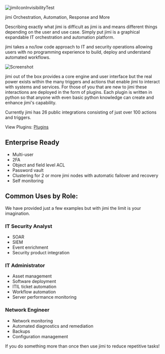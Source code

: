 ![jimiIconInvisibilityTest](https://user-images.githubusercontent.com/66521110/125195510-d7741400-e24d-11eb-86b0-72beb7e70286.png)

jimi Orchestration, Automation, Response and More

Describing exactly what jimi is difficult as jimi is and means different things depending on the user and use case. Simply put jimi is a graphical expandable IT orchestration and automation platform.

jimi takes a no/low code approach to IT and security operations allowing users with no programming experience to build, deploy and understand automated workflows.

![Screenshot](https://github.com/z1pti3/jimi/raw/v1.5/examples/screenshots/flowEditor.png)

jimi out of the box provides a core engine and user interface but the real power exists within the many triggers and actions that enable jimi to interact with systems and services. For those of you that are new to jimi these interactions are deployed in the form of plugins. Each plugin is written in python so that anyone with even basic python knowledge can create and enhance jimi's capability.

Currently jimi has 26 public integrations consisting of just over 100 actions and triggers.

View Plugins: [Plugins](https://github.com/topics/jimiplugin)

## Enterprise Ready
* Multi-user
* 2FA
* Object and field level ACL
* Password vault
* Clustering for 2 or more jimi nodes with automatic failover and recovery
* Self monitoring

## Common Uses by Role: 
We have provided just a few examples but with jimi the limit is your imagination.

### IT Security Analyst
* SOAR
* SIEM
* Event enrichment
* Security product integration

### IT Administrator
* Asset management
* Software deployment
* ITIL ticket automation
* Workflow automation
* Server performance monitoring

### Network Engineer
* Network monitoring
* Automated diagnostics and remediation
* Backups
* Configuration management

If you do something more than once then use jimi to reduce repetitive tasks!
